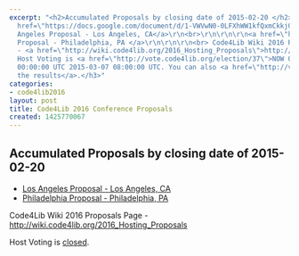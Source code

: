 ```yaml
---
excerpt: "<h2>Accumulated Proposals by closing date of 2015-02-20 </h2>\r\n\r\n<h3><a
  href=\"https://docs.google.com/document/d/1-VWVwN0-0LFXhWW1kfQxmCkkjQoK7oor5RZhMwP3zuc/edit\">Los
  Angeles Proposal - Los Angeles, CA</a>\r\n<br>\r\n\r\n\r\n<a href=\"http://c4l-phl.github.io/\">Philadelphia
  Proposal - Philadelphia, PA </a>\r\n\r\n\r\n<br> Code4Lib Wiki 2016 Proposals Page
  - <a href=\"http://wiki.code4lib.org/2016_Hosting_Proposals\">http://wiki.code4lib.org/2016_Hosting_Proposals</a>\r\n\r\n<br>
  Host Voting is <a href=\"http://vote.code4lib.org/election/37\">NOW OPEN</a> 2015-02-23
  00:00:00 UTC 2015-03-07 08:00:00 UTC. You can also <a href=\"http://vote.code4lib.org/election/37\">watch
  the results</a>.</h3>"
categories:
- code4lib2016
layout: post
title: Code4Lib 2016 Conference Proposals
created: 1425770067
---
```

<h2>Accumulated Proposals by closing date of 2015-02-20 </h2>

<ul>
<li> <a href="https://docs.google.com/document/d/1-VWVwN0-0LFXhWW1kfQxmCkkjQoK7oor5RZhMwP3zuc/edit">Los Angeles Proposal - Los Angeles, CA</a> </li>
<li><a href="http://c4l-phl.github.io/">Philadelphia Proposal - Philadelphia, PA </a></li>
</ul>

<p> Code4Lib Wiki 2016 Proposals Page - <a href="http://wiki.code4lib.org/2016_Hosting_Proposals">http://wiki.code4lib.org/2016_Hosting_Proposals</a></p>

<p> Host Voting is <a href="http://vote.code4lib.org/election/37">closed</a>.</p>
